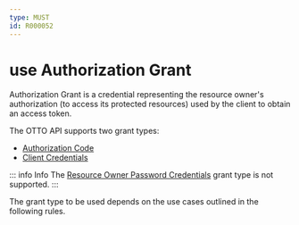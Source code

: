 ```yaml
---
type: MUST
id: R000052
---
```


<!--
The automatic check only ensures the schema is used in the spec
The implementation can only be checks by CDCs
-->

# use Authorization Grant

Authorization Grant is a credential representing the resource owner's authorization (to access its protected resources) used by the client to obtain an access token.

The OTTO API supports two grant types:

- [Authorization Code](https://oauth.net/2/grant-types/authorization-code/)
- [Client Credentials](https://oauth.net/2/grant-types/client-credentials/)


::: info Info
The [Resource Owner Password Credentials](https://oauth.net/2/grant-types/password/) grant type is not supported.
:::

The grant type to be used depends on the use cases outlined in the following rules.
